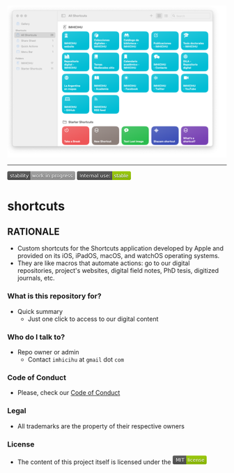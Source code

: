 <p align="center">
  <img src="images/Screenshot_2025-02-07.png?raw=true" alt="IMHICIHU's custom Shortcuts"/>
</p>

---

![stability-work_in_progress](images/stability_work_in_progress.png)
![internal-use-green](images/internal_use_stable.png)

# shortcuts


## RATIONALE

* Custom shortcuts for the Shortcuts application developed by Apple and provided on its iOS, iPadOS, macOS, and watchOS operating systems.
* They are like macros that automate actions: go to our digital repositories, project's websites, digital field notes, PhD tesis, digitized journals, etc. 

### What is this repository for? ###

* Quick summary
    - Just one click to access to our digital content
     
### Who do I talk to? ###

* Repo owner or admin
    - Contact `imhicihu` at `gmail` dot `com`

### Code of Conduct

* Please, check our [Code of Conduct](code_of_conduct.md)

### Legal ###

* All trademarks are the property of their respective owners

### License ###

* The content of this project itself is licensed under the ![MIT Licence](images/MIT-license-green.png)